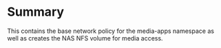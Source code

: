 # Summary
This contains the base network policy for the media-apps namespace as well as creates the NAS NFS volume for media access.